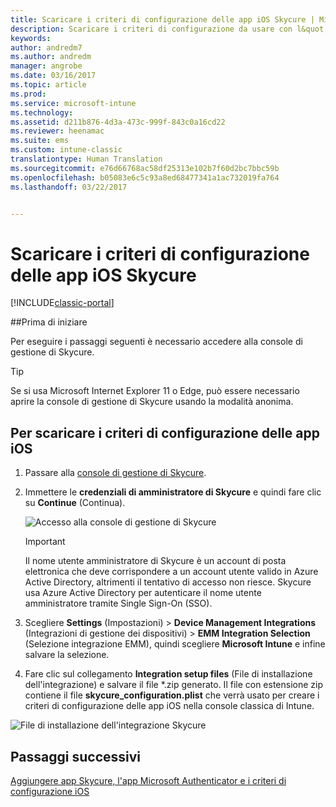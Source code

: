 ```yaml
---
title: Scaricare i criteri di configurazione delle app iOS Skycure | Microsoft Docs
description: Scaricare i criteri di configurazione da usare con l&quot;app iOS Skycure distribuita agli utenti finali.
keywords: 
author: andredm7
ms.author: andredm
manager: angrobe
ms.date: 03/16/2017
ms.topic: article
ms.prod: 
ms.service: microsoft-intune
ms.technology: 
ms.assetid: d211b876-4d3a-473c-999f-843c0a16cd22
ms.reviewer: heenamac
ms.suite: ems
ms.custom: intune-classic
translationtype: Human Translation
ms.sourcegitcommit: e76d66768ac58df25313e102b7f60d2bc7bbc59b
ms.openlocfilehash: b05083e6c5c93a8ed68477341a1ac732019fa764
ms.lasthandoff: 03/22/2017


---
```


# <a name="download-skycure-ios-app-configuration-policy"></a>Scaricare i criteri di configurazione delle app iOS Skycure

[!INCLUDE[classic-portal](../includes/classic-portal.md)]

##<a name="before-you-begin"></a>Prima di iniziare

Per eseguire i passaggi seguenti è necessario accedere alla console di gestione di Skycure.

> [!TIP] 
> Se si usa Microsoft Internet Explorer 11 o Edge, può essere necessario aprire la console di gestione di Skycure usando la modalità anonima.

## <a name="to-download-the-ios-app-configuration-policy"></a>Per scaricare i criteri di configurazione delle app iOS

1.  Passare alla [console di gestione di Skycure](https://aad.skycure.com).

2.  Immettere le **credenziali di amministratore di Skycure** e quindi fare clic su **Continue** (Continua).

    ![Accesso alla console di gestione di Skycure](../media/mtp/skycure-ios-app-1.png)

    > [!IMPORTANT] 
    > Il nome utente amministratore di Skycure è un account di posta elettronica che deve corrispondere a un account utente valido in Azure Active Directory, altrimenti il tentativo di accesso non riesce. Skycure usa Azure Active Directory per autenticare il nome utente amministratore tramite Single Sign-On (SSO).

3.  Scegliere **Settings** (Impostazioni) &gt; **Device Management Integrations** (Integrazioni di gestione dei dispositivi) &gt; **EMM Integration Selection** (Selezione integrazione EMM), quindi scegliere **Microsoft Intune** e infine salvare la selezione.

2.  Fare clic sul collegamento **Integration setup files** (File di installazione dell'integrazione) e salvare il file \*.zip generato. Il file con estensione zip contiene il file **skycure\_configuration.plist** che verrà usato per creare i criteri di configurazione delle app iOS nella console classica di Intune.

![File di installazione dell'integrazione Skycure](../media/mtp/skycure-ios-app-2.png)

## <a name="next-steps"></a>Passaggi successivi

[Aggiungere app Skycure, l'app Microsoft Authenticator e i criteri di configurazione iOS](https://docs.microsoft.com/intune/deploy-use/add-skycure-apps-microsoft-authenticator-and-ios-app-configuration-policy)

